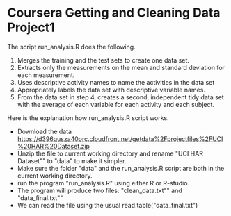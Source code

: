 Coursera Getting and Cleaning Data
Project1
========================================

The script run_analysis.R does the following.
1. Merges the training and the test sets to create one data set.
2. Extracts only the measurements on the mean and standard deviation for each measurement.
3. Uses descriptive activity names to name the activities in the data set
4. Appropriately labels the data set with descriptive variable names.
5. From the data set in step 4, creates a second, independent tidy data set with the average of each variable for each activity and each subject.


Here is the explanation how run_analysis.R script works.

* Download the data https://d396qusza40orc.cloudfront.net/getdata%2Fprojectfiles%2FUCI%20HAR%20Dataset.zip
* Unzip the file to current working directory and rename "UCI HAR Dataset"" to "data" to make it simpler. 
* Make sure the folder "data" and the run_analysis.R script are both in the current working directory.
* run the program "run_analysis.R" using either R or R-studio. 
* The program will produce two files: "clean_data.txt"" and "data_final.txt""
* We can read the file using the usual read.table("data_final.txt")
